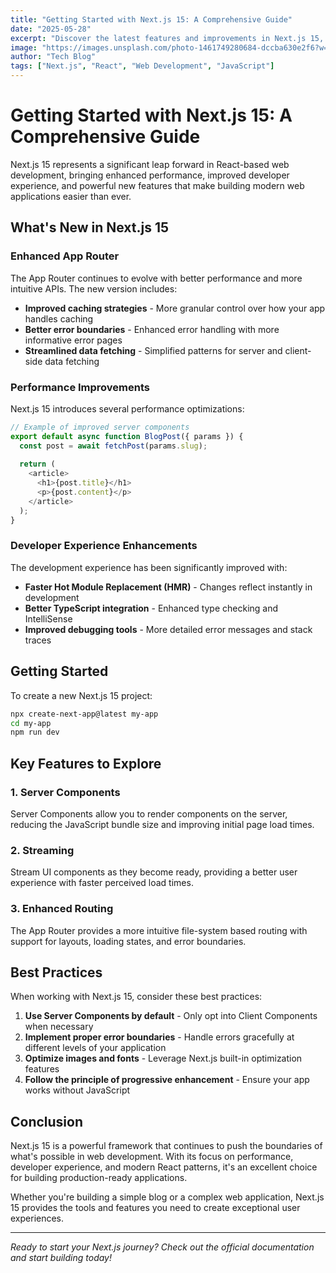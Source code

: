 ```yaml
---
title: "Getting Started with Next.js 15: A Comprehensive Guide"
date: "2025-05-28"
excerpt: "Discover the latest features and improvements in Next.js 15, including enhanced App Router, improved performance, and new developer experience features."
image: "https://images.unsplash.com/photo-1461749280684-dccba630e2f6?w=800&h=400&fit=crop"
author: "Tech Blog"
tags: ["Next.js", "React", "Web Development", "JavaScript"]
---
```


# Getting Started with Next.js 15: A Comprehensive Guide

Next.js 15 represents a significant leap forward in React-based web development, bringing enhanced performance, improved developer experience, and powerful new features that make building modern web applications easier than ever.

## What's New in Next.js 15

### Enhanced App Router
The App Router continues to evolve with better performance and more intuitive APIs. The new version includes:

- **Improved caching strategies** - More granular control over how your app handles caching
- **Better error boundaries** - Enhanced error handling with more informative error pages
- **Streamlined data fetching** - Simplified patterns for server and client-side data fetching

### Performance Improvements

Next.js 15 introduces several performance optimizations:

```javascript
// Example of improved server components
export default async function BlogPost({ params }) {
  const post = await fetchPost(params.slug);
  
  return (
    <article>
      <h1>{post.title}</h1>
      <p>{post.content}</p>
    </article>
  );
}
```

### Developer Experience Enhancements

The development experience has been significantly improved with:

- **Faster Hot Module Replacement (HMR)** - Changes reflect instantly in development
- **Better TypeScript integration** - Enhanced type checking and IntelliSense
- **Improved debugging tools** - More detailed error messages and stack traces

## Getting Started

To create a new Next.js 15 project:

```bash
npx create-next-app@latest my-app
cd my-app
npm run dev
```

## Key Features to Explore

### 1. Server Components
Server Components allow you to render components on the server, reducing the JavaScript bundle size and improving initial page load times.

### 2. Streaming
Stream UI components as they become ready, providing a better user experience with faster perceived load times.

### 3. Enhanced Routing
The App Router provides a more intuitive file-system based routing with support for layouts, loading states, and error boundaries.

## Best Practices

When working with Next.js 15, consider these best practices:

1. **Use Server Components by default** - Only opt into Client Components when necessary
2. **Implement proper error boundaries** - Handle errors gracefully at different levels of your application
3. **Optimize images and fonts** - Leverage Next.js built-in optimization features
4. **Follow the principle of progressive enhancement** - Ensure your app works without JavaScript

## Conclusion

Next.js 15 is a powerful framework that continues to push the boundaries of what's possible in web development. With its focus on performance, developer experience, and modern React patterns, it's an excellent choice for building production-ready applications.

Whether you're building a simple blog or a complex web application, Next.js 15 provides the tools and features you need to create exceptional user experiences.

---

*Ready to start your Next.js journey? Check out the official documentation and start building today!*
